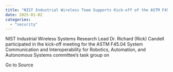 ```yaml
---
title: "NIST Industrial Wireless Team Supports Kick-off of the ASTM F45.04 Task Group on Mitigation of Interference in Wireless Communication Systems"
date: 2025-01-02
categories: 
  - "security"
---
```


NIST Industrial Wireless Systems Research Lead Dr. Richard (Rick) Candell participated in the kick-off meeting for the ASTM F45.04 System Communication and Interoperability for Robotics, Automation, and Autonomous Systems committee’s task group on

Go to Source
